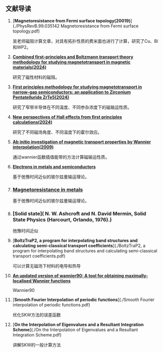 ## **文献导读**

1. [**Magnetoresistance from Fermi surface topology(20019)**](./PhysRevB.99.035142 Magnetoresistance from Fermi surface topology.pdf)

   吴老师磁阻计算文章，对具有拓扑性质的费米面也进行了计算，研究了Cu、Bi和WP2。

2. [**Combined first-principles and Boltzmann transport theory methodology for studying magnetotransport in magnetic materials(2024)**](./PhysRevResearch.6.043185.pdf)

   研究了磁性材料的磁阻。

3. [**First principles methodology for studying magnetotransport in narrow-gap semiconductors: an application to Zirconium Pentatelluride ZrTe5(2024)**](./2401.15151v1.pdf)

   研究了窄带半导体在不同温度、不同参杂浓度下的磁输运性质。

4. [**New perspectives of Hall effects from first principles calculations(2024)**](./2401.15150v1.pdf)

   研究了不同磁场角度、不同温度下的霍尔效应。

5. [**Ab initio investigation of magnetic transport properties by Wannier interpolation(2009)**](./PhysRevB.79.245123.pdf)

   通过wannier函数插值能带的方法计算磁输运性质。

6. [**Electrons in metals and semiconductors**](https://books.google.com/books?hl=en&lr=&id=HPfrCAAAQBAJ&oi=fnd&pg=PR8&dq=R.+G.+Chambers,+Electrons+in+Metals+and+Semiconductors+(Chapman+and+Hall,+London,+1990).&ots=BwQswobLNp&sig=DoULloRQ8rXr3kVGeQ_3sjUCpOs)

   基于弛豫时间近似的玻尔兹曼输运理论。

7. ### [**Magnetoresistance in metals**](https://books.google.com/books?hl=en&lr=&id=D5XHMARd2ocC&oi=fnd&pg=PR9&dq=A.+B.+Pippard,+Magnetoresistance+in+Metals+(Cambridge+University+Press,+New+York,+1989)&ots=A7JS8MJAK5&sig=AlQS-c7LbGykhr3bLmkt-atSxVY)

   基于弛豫时间近似的玻尔兹曼输运理论。

8. ### [**Solid state**]( N. W. Ashcroft and N. David Mermin, Solid State Physics (Harcourt, Orlando, 1976).)

   弛豫时间近似

9. [**BoltzTraP2, a program for interpolating band structures and calculating semi-classical transport coefficients**](./BoltzTraP2, a program for interpolating band structures and calculating semi-classical transport coefficients.pdf)

   可以计算无磁场下材料的电导和热导

10. [**An updated version of wannier90: A tool for obtaining maximally-localised Wannier functions**](./1-s2.0-S001046551400157X-main.pdf)

    Wannier90

11. [**Smooth Fourier Interpolation of periodic functions**](./Smooth Fourier interpolation of periodic functions.pdf)

    优化SKW方法的误差函数

12. [**On the Interpolation of Eigenvalues and a Resultant Integration Scheme**](./On the Interpolation of Eigenvalues and a Resultant Integration Scheme.pdf)

    讲解SKW的一般计算方法





















